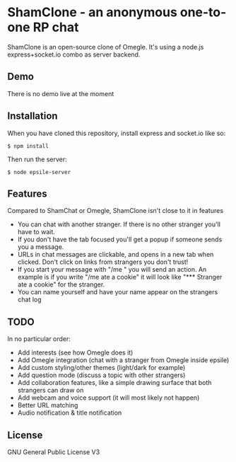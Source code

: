 ShamClone - an anonymous one-to-one RP chat
====

ShamClone is an open-source clone of Omegle. It's using a node.js express+socket.io combo as server backend.

Demo
---
There is no demo live at the moment

Installation
---
When you have cloned this repository, install express and socket.io like so:
```
$ npm install
```
Then run the server:
```
$ node epsile-server
```

Features
---
Compared to ShamChat or Omegle, ShamClone isn't close to it in features
* You can chat with another stranger. If there is no other stranger you'll have to wait.
* If you don't have the tab focused you'll get a popup if someone sends you a message.
* URLs in chat messages are clickable, and opens in a new tab when clicked. Don't click on links from strangers you don't trust!
* If you start your message with "/me " you will send an action. An example is if you write "/me ate a cookie" it will look like "*** Stranger ate a cookie" for the stranger.
* You can name yourself and have your name appear on the strangers chat log

TODO
---
In no particular order:
* Add interests (see how Omegle does it)
* Add Omegle integration (chat with a stranger from Omegle inside epsile)
* Add custom styling/other themes (light/dark for example)
* Add question mode (discuss a topic with other strangers)
* Add collaboration features, like a simple drawing surface that both strangers can draw on
* Add webcam and voice support (it will most likely not happen)
* Better URL matching
* Audio notification & title notification

License
---
GNU General Public License V3
